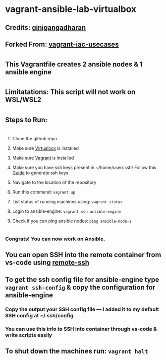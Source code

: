 # vagrant-ansible-lab-virtualbox
## Credits: [ginigangadharan](https://github.com/ginigangadharan)

## Forked From: [vagrant-iac-usecases](https://github.com/ginigangadharan/vagrant-iac-usecases/tree/master/virtualbox-ansible-lab)
#
## This Vagrantfile creates 2 ansible nodes & 1 ansible engine
#
## Limitatations: This script will not work on WSL/WSL2

#
## Steps to Run:
#
1. Clone the github repo
2. Make sure [Virtualbox](https://www.virtualbox.org/) is installed

3. Make sure [Vagrant](https://www.vagrantup.com/downloads) is installed

4. Make sure you have ssh keys present in ~/home/user/.ssh/ Follow this [Guide](https://www.digitalocean.com/community/tutorials/how-to-create-ssh-keys-with-openssh-on-macos-or-linux) to generate ssh keys

5. Navigate to the location of the repository

6. Run this command: ``vagrant up``

7. List status of running machines using: ``vagrant status``

8. Login to ansible-engine: ``vagrant ssh ansible-engine``

9. Check if you can ping ansible nodes: ``ping ansible-node-1``
#
### Congrats! You can now work on Ansible.

## You can open SSH into the remote container from vs-code using [remote-ssh](https://marketplace.visualstudio.com/items?itemName=ms-vscode-remote.remote-ssh)

## To get the ssh config file for ansible-engine type ``vagrant ssh-config`` & copy the configuration for ansible-engine

### Copy the output your SSH config file — I added it to my default SSH config at ~/.ssh/config
### You can use this info to SSH into container through vs-code & write scripts easily

## To shut down the machines run: ``vagrant halt``
